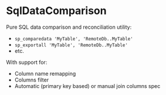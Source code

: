 # SqlDataComparison

Pure SQL data comparison and reconciliation utility:

* `sp_comparedata 'MyTable', 'RemoteDb..MyTable'`
* `sp_exportall 'MyTable', 'RemoteDb..MyTable'`
* etc.

With support for:

* Column name remapping
* Columns filter
* Automatic (primary key based) or manual join columns spec